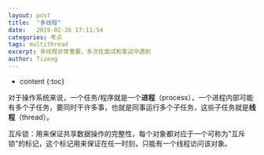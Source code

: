 ```yaml
---
layout: post
title:  "多线程"
date:   2019-02-26 17:11:54
categories: 考点
tags: multithread
excerpt: 多线程非常重要，多次在面试和笔试中遇到
author: Tizeng
---
```


* content
{:toc}

对于操作系统来说，一个任务/程序就是一个**进程**（process），一个进程内部可能有多个子任务，要同时干许多事，也就是同事运行多个子任务，这些子任务就是**线程**（thread）。

互斥锁：用来保证共享数据操作的完整性，每个对象都对应于一个可称为"互斥锁"的标记，这个标记用来保证在任一时刻，只能有一个线程访问该对象。